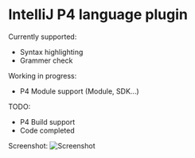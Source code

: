 IntelliJ P4 language plugin
====

Currently supported:
 - Syntax highlighting
 - Grammer check

Working in progress:
 - P4 Module support (Module, SDK...)

TODO:
 - P4 Build support
 - Code completed

Screenshot:
![Screenshot](https://raw.githubusercontent.com/TakeshiTseng/IntelliJ-P4-Plugin/master/screenshot/p4-plugin-hightlight.png)

